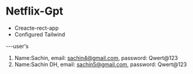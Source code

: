 # Netflix-Gpt

- Creacte-rect-app
- Configured Tailwind

---user's

1. Name:Sachin, email: sachin4@gmail.com, password: Qwert@123
2. Name:Sachin DH, email: sachin5@gmail.com, password: Qwert@123

